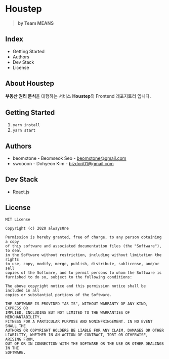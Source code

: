 # Houstep
> #### by Team MEANS


## Index

- Getting Started
- Authors
- Dev Stack
- License


## About Houstep

**부동산 권리 분석**을 대행하는 서비스 **Houstep**의 Frontend 레포지토리 입니다.


## Getting Started

1. `yarn install`
2. `yarn start`


## Authors

- beomxtone - Beomseok Seo - [beomxtone@gmail.com](beomxtone@gmail.com)
- swoooon - Dohyeon Kim - [bizdori01@gmail.com](bizdori01@gmail.com)


## Dev Stack

- React.js


## License

```
MIT License

Copyright (c) 2020 always0ne

Permission is hereby granted, free of charge, to any person obtaining a copy
of this software and associated documentation files (the "Software"), to deal
in the Software without restriction, including without limitation the rights
to use, copy, modify, merge, publish, distribute, sublicense, and/or sell
copies of the Software, and to permit persons to whom the Software is
furnished to do so, subject to the following conditions:

The above copyright notice and this permission notice shall be included in all
copies or substantial portions of the Software.

THE SOFTWARE IS PROVIDED "AS IS", WITHOUT WARRANTY OF ANY KIND, EXPRESS OR
IMPLIED, INCLUDING BUT NOT LIMITED TO THE WARRANTIES OF MERCHANTABILITY,
FITNESS FOR A PARTICULAR PURPOSE AND NONINFRINGEMENT. IN NO EVENT SHALL THE
AUTHORS OR COPYRIGHT HOLDERS BE LIABLE FOR ANY CLAIM, DAMAGES OR OTHER
LIABILITY, WHETHER IN AN ACTION OF CONTRACT, TORT OR OTHERWISE, ARISING FROM,
OUT OF OR IN CONNECTION WITH THE SOFTWARE OR THE USE OR OTHER DEALINGS IN THE
SOFTWARE.
```